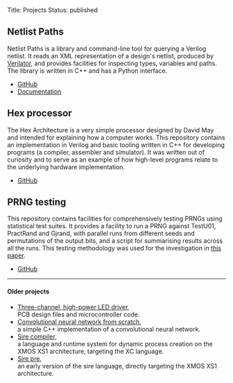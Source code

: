 Title: Projects
Status: published

## Netlist Paths

Netlist Paths is a library and command-line tool for querying a Verilog
netlist. It reads an XML representation of a design's netlist, produced by
[Verilator](https://www.veripool.org/projects/verilator), and provides
facilities for inspecting types, variables and paths. The library is written in
C++ and has a Python interface.

- [GitHub](https://github.com/jameshanlon/netlist-paths)
- [Documentation](https://jameshanlon.github.io/netlist-paths)

## Hex processor

The Hex Architecture is a very simple processor designed by David May and
intended for explaining how a computer works. This repository contains an
implementation in Verilog and basic tooling written in C++ for developing
programs (a compiler, assembler and simulator). It was written out of curiosity
and to serve as an example of how high-level programs relate to the underlying
hardware implementation.

- [GitHub](https://github.com/jameshanlon/hex-processor)

## PRNG testing

This repository contains facilities for comprehensively testing PRNGs using
statistical test suites. It provides a facility to run a PRNG against TestU01,
PractRand and Gjrand, with parallel runs from different seeds and permutations
of the output bits, and a script for summarising results across all the runs.
This testing methodology was used for the investigation in [this
paper](https://arxiv.org/abs/2203.04058).

- [GitHub](https://github.com/jameshanlon/prng-testing)

<hr>

#### Older projects

- [Three-channel, high-power LED driver](https://github.com/jameshanlon/3C-HP-LED-driver),<br>
  PCB design files and microcontroller code.
- [Convolutional neural network from scratch](https://github.com/jameshanlon/convolutional-neural-network),<br>
  a simple C++ implementation of a convolutional neural network.
- [Sire compiler](https://github.com/jameshanlon/tool_sire),<br>
  a language and runtime system for dynamic process creation on the XMOS XS1 architecture, targeting the XC language.
- [Sire pre](https://github.com/jameshanlon/sire-pre),<br>
  an early version of the sire language, directly targeting the XMOS XS1 architecture.
